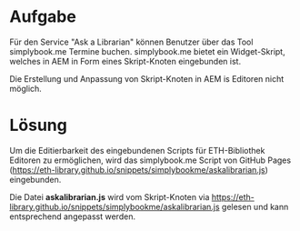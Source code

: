 # Aufgabe
Für den Service "Ask a Librarian" können Benutzer über das Tool simplybook.me Termine buchen. simplybook.me bietet ein Widget-Skript, welches in AEM in Form eines Skript-Knoten eingebunden ist.

Die Erstellung und Anpassung von Skript-Knoten in AEM is Editoren nicht möglich.
 
# Lösung
Um die Editierbarkeit des eingebundenen Scripts für ETH-Bibliothek Editoren zu ermöglichen, wird das simplybook.me Script von GitHub Pages (https://eth-library.github.io/snippets/simplybookme/askalibrarian.js) eingebunden.

Die Datei **askalibrarian.js** wird vom Skript-Knoten via https://eth-library.github.io/snippets/simplybookme/askalibrarian.js gelesen und kann entsprechend angepasst werden.

